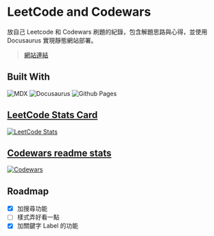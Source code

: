 # LeetCode and Codewars

放自己 Leetcode 和 Codewars 刷題的紀錄，包含解題思路與心得，並使用 Docusaurus 實現靜態網站部署。

> [網站連結](https://junelin2001.github.io/problem-solving)

## Built With

![MDX](https://img.shields.io/badge/mdx-%23fcb32c.svg?style=for-the-badge&logo=mdx&logoColor=white)
![Docusaurus](https://img.shields.io/badge/docusaurus-%23ffff50.svg?style=for-the-badge&logo=docusaurus&logoColor=3ECC5F)
![Github Pages](https://img.shields.io/badge/github%20pages-121013?style=for-the-badge&logo=github&logoColor=white)

## [LeetCode Stats Card](https://github.com/JacobLinCool/LeetCode-Stats-Card)

[![LeetCode Stats](https://leetcard.jacoblin.cool/JuneLin2001?theme=dark&font=Trispace&ext=activity)](https://leetcode.com/u/JuneLin2001/)

## [Codewars readme stats](https://github.com/DiniFarb/codewars_readme_stats)

[![Codewars](https://github.r2v.ch/codewars?user=JuneLin2001&theme=gradient&top_languages=true)](https://www.codewars.com/users/JuneLin2001)

## Roadmap

- [x] 加搜尋功能
- [ ] 樣式弄好看一點
- [x] 加關鍵字 Label 的功能
